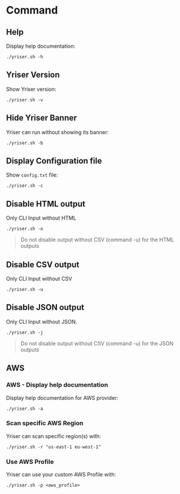 # Command

## Help

Display help documentation:

``` shell
./yriser.sh -h
```

## Yriser Version 

Show Yriser version:

``` shell
./yriser.sh -v
```

## Hide Yriser Banner

Yriser can run without showing its banner:

``` shell
./yriser.sh -b
```

## Display Configuration file

Show `config.txt` file:

``` shell
./yriser.sh -c
```
## Disable HTML output

Only CLI Input without HTML

``` shell
./yriser.sh -o
```

> Do not disable output without CSV (command -u) for the HTML outputs

## Disable CSV output

Only CLI Input without CSV

``` shell
./yriser.sh -u
```

## Disable JSON output

Only CLI Input without JSON.

``` shell
./yriser.sh -j
```

> Do not disable output without CSV (command -u) for the JSON outputs

## AWS

### AWS - Display help documentation

Display help documentation for AWS provider:

``` shell
./yriser.sh -a
```

### Scan specific AWS Region

Yriser can scan specific region(s) with:

``` shell
./yriser.sh -r "us-east-1 eu-west-1"
```

### Use AWS Profile

Yriser can use your custom AWS Profile with:

``` shell
./yriser.sh -p <aws_profile>
```